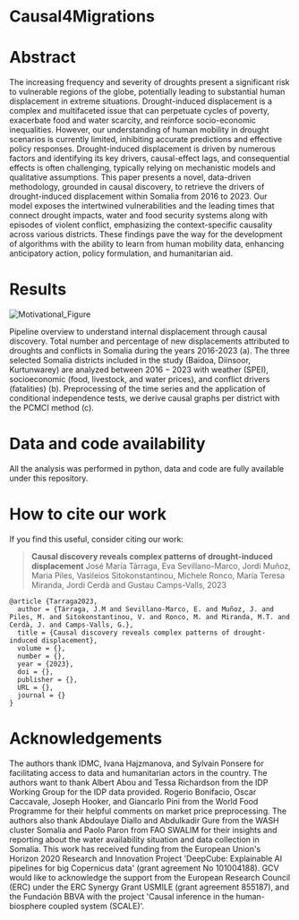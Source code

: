 # Causal4Migrations

# Abstract

The increasing frequency and severity of droughts present a significant risk to vulnerable regions of the globe, potentially leading to substantial human displacement in extreme situations. Drought-induced displacement is a complex and multifaceted issue that can perpetuate cycles of poverty, exacerbate food and water scarcity, and reinforce socio-economic inequalities. However, our understanding of human mobility in drought scenarios is currently limited, inhibiting accurate predictions and effective policy responses. Drought-induced displacement is driven by numerous factors and identifying its key drivers, causal-effect lags, and consequential effects is often challenging, typically relying on mechanistic models and qualitative assumptions. This paper presents a novel, data-driven methodology, grounded in causal discovery, to retrieve the drivers of drought-induced displacement within Somalia from 2016 to 2023. Our model exposes the intertwined vulnerabilities and the leading times that connect drought impacts, water and food security systems along with episodes of violent conflict, emphasizing the context-specific causality across various districts. These findings pave the way for the development of algorithms with the ability to learn from human mobility data, enhancing anticipatory action, policy formulation, and humanitarian aid.

# Results
![Motivational_Figure](https://github.com/IPL-UV/Causal4Migrations/assets/86777598/4220b3ca-a00a-4a22-b483-afdb784a0b1b)

Pipeline overview to understand internal displacement through causal discovery. Total number and percentage of new displacements attributed to droughts and conflicts in Somalia during the years 2016-2023 (a). The three selected Somalia districts included in the study (Baidoa, Diinsoor, Kurtunwarey) are analyzed between $2016-2023$ with weather (SPEI), socioeconomic (food, livestock, and water prices), and conflict drivers (fatalities) (b). Preprocessing of the time series and the application of conditional independence tests, we derive causal graphs per district with the PCMCI method (c).

# Data and code availability

All the analysis was performed in python, data and code are fully available under this repository.

# How to cite our work

If you find this useful, consider citing our work:

><b>Causal discovery reveals complex patterns of drought-induced displacement</b>
José María Tárraga,  Eva Sevillano-Marco, Jordi Muñoz, Maria Piles, Vasileios Sitokonstantinou, Michele Ronco, María Teresa Miranda, Jordi Cerdà and Gustau Camps-Valls, 2023

```
@article {Tarraga2023,
  author = {Tárraga, J.M and Sevillano-Marco, E. and Muñoz, J. and Piles, M. and Sitokonstantinou, V. and Ronco, M. and Miranda, M.T. and Cerdà, J. and Camps-Valls, G.},
  title = {Causal discovery reveals complex patterns of drought-induced displacement},
  volume = {},
  number = {},
  year = {2023},
  doi = {},
  publisher = {},
  URL = {},
  journal = {}
}
```

# Acknowledgements
The authors thank IDMC, Ivana Hajzmanova, and Sylvain Ponsere for facilitating access to data and humanitarian actors in the country. The authors want to thank Albert Abou and Tessa Richardson from the IDP Working Group for the IDP data provided. Rogerio Bonifacio, Oscar Caccavale, Joseph Hooker, and Giancarlo Pini from the World Food Programme for their helpful comments on market price preprocessing. The authors also thank Abdoulaye Diallo and Abdulkadir Gure from the WASH cluster Somalia and Paolo Paron from FAO SWALIM for their insights and reporting about the water availability situation and data collection in Somalia. 
This work has received funding from the European Union's Horizon 2020 Research and Innovation Project 'DeepCube: Explainable AI pipelines for big Copernicus data' (grant agreement No 101004188). GCV would like to acknowledge the support from the European Research Council (ERC) under the ERC Synergy Grant USMILE (grant agreement 855187), and the Fundación BBVA with the project 'Causal inference in the human-biosphere coupled system (SCALE)'. 
